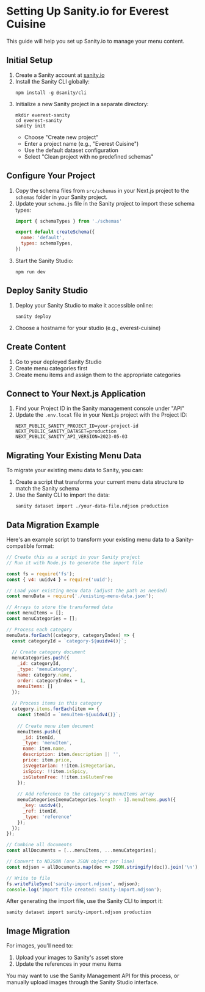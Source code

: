 # Setting Up Sanity.io for Everest Cuisine

This guide will help you set up Sanity.io to manage your menu content.

## Initial Setup

1. Create a Sanity account at [sanity.io](https://www.sanity.io/)
2. Install the Sanity CLI globally:
   ```
   npm install -g @sanity/cli
   ```
3. Initialize a new Sanity project in a separate directory:
   ```
   mkdir everest-sanity
   cd everest-sanity
   sanity init
   ```
   - Choose "Create new project"
   - Enter a project name (e.g., "Everest Cuisine")
   - Use the default dataset configuration
   - Select "Clean project with no predefined schemas"

## Configure Your Project

1. Copy the schema files from `src/schemas` in your Next.js project to the `schemas` folder in your Sanity project.
2. Update your `schema.js` file in the Sanity project to import these schema types:
   ```javascript
   import { schemaTypes } from './schemas'
   
   export default createSchema({
     name: 'default',
     types: schemaTypes,
   })
   ```
3. Start the Sanity Studio:
   ```
   npm run dev
   ```

## Deploy Sanity Studio

1. Deploy your Sanity Studio to make it accessible online:
   ```
   sanity deploy
   ```
2. Choose a hostname for your studio (e.g., everest-cuisine)

## Create Content

1. Go to your deployed Sanity Studio
2. Create menu categories first
3. Create menu items and assign them to the appropriate categories

## Connect to Your Next.js Application

1. Find your Project ID in the Sanity management console under "API"
2. Update the `.env.local` file in your Next.js project with the Project ID:
   ```
   NEXT_PUBLIC_SANITY_PROJECT_ID=your-project-id
   NEXT_PUBLIC_SANITY_DATASET=production
   NEXT_PUBLIC_SANITY_API_VERSION=2023-05-03
   ```

## Migrating Your Existing Menu Data

To migrate your existing menu data to Sanity, you can:

1. Create a script that transforms your current menu data structure to match the Sanity schema
2. Use the Sanity CLI to import the data:
   ```
   sanity dataset import ./your-data-file.ndjson production
   ```

## Data Migration Example

Here's an example script to transform your existing menu data to a Sanity-compatible format:

```javascript
// Create this as a script in your Sanity project
// Run it with Node.js to generate the import file

const fs = require('fs');
const { v4: uuidv4 } = require('uuid');

// Load your existing menu data (adjust the path as needed)
const menuData = require('./existing-menu-data.json');

// Arrays to store the transformed data
const menuItems = [];
const menuCategories = [];

// Process each category
menuData.forEach((category, categoryIndex) => {
  const categoryId = `category-${uuidv4()}`;
  
  // Create category document
  menuCategories.push({
    _id: categoryId,
    _type: 'menuCategory',
    name: category.name,
    order: categoryIndex + 1,
    menuItems: []
  });
  
  // Process items in this category
  category.items.forEach(item => {
    const itemId = `menuItem-${uuidv4()}`;
    
    // Create menu item document
    menuItems.push({
      _id: itemId,
      _type: 'menuItem',
      name: item.name,
      description: item.description || '',
      price: item.price,
      isVegetarian: !!item.isVegetarian,
      isSpicy: !!item.isSpicy,
      isGlutenFree: !!item.isGlutenFree
    });
    
    // Add reference to the category's menuItems array
    menuCategories[menuCategories.length - 1].menuItems.push({
      _key: uuidv4(),
      _ref: itemId,
      _type: 'reference'
    });
  });
});

// Combine all documents
const allDocuments = [...menuItems, ...menuCategories];

// Convert to NDJSON (one JSON object per line)
const ndjson = allDocuments.map(doc => JSON.stringify(doc)).join('\n');

// Write to file
fs.writeFileSync('sanity-import.ndjson', ndjson);
console.log('Import file created: sanity-import.ndjson');
```

After generating the import file, use the Sanity CLI to import it:

```
sanity dataset import sanity-import.ndjson production
```

## Image Migration

For images, you'll need to:

1. Upload your images to Sanity's asset store
2. Update the references in your menu items

You may want to use the Sanity Management API for this process, or manually upload images through the Sanity Studio interface. 